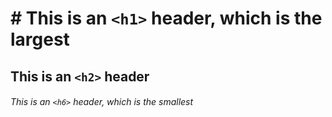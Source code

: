 # # This is an `<h1>` header, which is the largest

## This is an `<h2>` header

###### This is an `<h6>` header, which is the smallest
